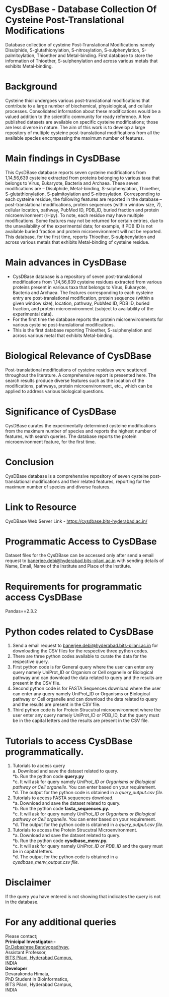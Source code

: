 # CysDBase - Database Collection Of Cysteine Post-Translational Modifications
Database collection of cysteine Post-Translational Modifications namely Disulphide, S-glutathionylation, S-nitrosylation, S-sulphenylation, S-palmitoylation, Thioether and Metal-binding. First database to store the information of Thioether, S-sulphenylation and across various metals that exhibits Metal-binding. 

# Background 
Cysteine thiol undergoes various post-translational modifications that contribute to a large number of biochemical, physiological, and cellular processes. Consolidated information about these modifications would be a valued addition to the scientific community for ready reference. A few published datasets are available on specific cysteine modifications; those are less diverse in nature. The aim of this work is to develop a large repository of multiple cysteine post-translational modifications from all the available species encompassing the maximum number of features.

# Main findings in CysDBase
This CysDBase database reports seven cysteine modifications from 1,14,56,639 cysteine extracted from proteins belonging to various taxa that belongs to Virus, Eukaryote, Bacteria and Archaea. These seven modifications are – Disulphide, Metal-binding, S-sulphenylation, Thioether, S-glutathionylation, S-palmitoylation and S-nitrosylation. Corresponding to each cysteine residue, the following features are reported in the database – post-translational modifications, protein sequences (within window size, 7), cellular location, pathway, PubMed ID, PDB_ID, buried fraction and protein microenvironment (rHpy). To note, each residue may have multiple modifications. Some features may not be returned for certain entries, due to the unavailability of the experimental data; for example, if PDB ID is not available buried fraction and protein microenvironment will not be reported. This database, for the first time, reports Thioether, S-sulphenylation and across various metals that exhibits Metal-binding of cysteine residue.

# Main advances in CysDBase 
- CysDBase database is a repository of seven post-translational modifications from 1,14,56,639 cysteine residues extracted from various proteins present in various taxa that belongs to Virus, Eukaryote, Bacteria and Archaea. The features corresponding to each cysteine entry are post-translational modification, protein sequence (within a given window size), location, pathway, PubMed ID, PDB ID, buried fraction, and protein microenvironment (subject to availability of the experimental data).
- For the first time the database reports the protein microenvironments for various cysteine post-translational modifications.
- This is the first database reporting Thioether, S-sulphenylation and across various metal that exhibits Metal-binding.

# Biological Relevance of CysDBase 
Post-translational modifications of cysteine residues were scattered throughout the literature. A comprehensive report is presented here. The search results produce diverse features such as the location of the modifications, pathways, protein microenvironment, etc., which can be applied to address various biological questions.

# Significance of CysDBase 
CysDBase curates the experimentally determined cysteine modifications from the maximum number of species and reports the highest number of features, with search queries. The database reports the protein microenvironment feature, for the first time.

# Conclusion
CysDBase database is a comprehensive repository of seven cysteine post-translational modifications and their related features, reporting for the maximum number of species and diverse features.

# Link to Resource 
CysDBase Web Server Link - https://cysdbase.bits-hyderabad.ac.in/

# Programmatic Access to CysDBase 
Dataset files for the CysDBase can be accessed only after send a email request to banerjee.debi@hyderabad.bits-pilani.ac.in with sending details of Name, Email, Name of the Institute and Place of the Institute. 
# Requirements for programmatic access CysDBase 
Pandas==2.3.2
# Python codes related to CysDBase 
1. Send a email request to banerjee.debi@hyderabad.bits-pilani.ac.in for downloading the CSV files for the respective three python codes. 
1. There are three python codes available to curate the data for the respective query.
2. First python code is for General query where the user can enter any query namely UniProt_ID or Organism or Cell organelle or Biological pathway and can download the data related to query and the results are present in the CSV file.
3. Second python code is for FASTA Sequences download where the user can enter any query namely UniProt_ID or Organisms or Biological pathway or Cell organelle and can download the data related to query and the results are present in the CSV file.
4. Third python code is for Protein Strucutral microenvironment where the user enter any query namely UniProt_ID or PDB_ID, but the query must be in the capital letters and the results are present in the CSV file.
# Tutorials to access CysDBase programmatically.
1. Tutorials to access query<br>
a. Download and save the dataset related to query.<br>
  *b. Run the python code <b>query.py</b><br>
  *c. It will ask for query namely <i>UniProt_ID or Organisms or Biological pathway or Cell organelle</i>. You can enter based on your requirement.<br>
  *d. The output for the python code is obtained in a <i>query_output.csv file.</i><br>
2. Tutorials to access FASTA sequences download.<br>
  *a. Download and save the dataset related to query.<br>
  *b. Run the python code <b>fasta_sequences.py.</b><br>
  *c. It will ask for query namely <i>UniProt_ID or Organisms or Biological pathway or Cell organelle</i>. You can enter based on your requirement.<br>
  *d. The output for the python code is obtained in a <i>query_output.csv file.</i><br>
4. Tutorials to access the Protein Strucutral Microenvironment.<br>
  *a. Download and save the dataset related to query.<br>
  *b. Run the python code <b>cysdbase_menv.py.</b><br>
  *c. It will ask for query namely <i>UniProt_ID or PDB_ID</i> and the query must be in capital letters.<br>
  *d. The output for the python code is obtained in a <i>cysdbase_menv_output.csv file.</i><br>
# Disclaimer 
If the query you have entered is not showing that indicates the query is not in the database. 
# For any additional queries 
Please contact;<br>
<b>Prinicipal Investigator:-</b><br>
<a href=https://www.bits-pilani.ac.in/hyderabad/debasri-bandyopadhyay/>Dr.Debashree Bandyopadhyay,</a><br>
Assistant Professor,<br>
<a href=https://www.bits-pilani.ac.in/hyderabad/>BITS Pilani, Hyderabad Campus,</a><br>
INDIA<br>
<b>Developer</b><br> 
Devarakonda Himaja,<br>
PhD Student in Bioinformatics,<br>
BITS Pilani, Hyderabad Campus,<br>
INDIA
